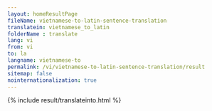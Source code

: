 ```yaml
---
layout: homeResultPage
fileName: vietnamese-to-latin-sentence-translation
translatein: vietnamese_to_latin
folderName : translate
lang: vi
from: vi
to: la
langname: vietnamese-to
permalink: /vi/vietnamese-to-latin-sentence-translation/result
sitemap: false
nointernationalization: true
---
```

{% include result/translateinto.html %}

<script src="/js/result/translation.js" data-foldername="{{page.folderName}}" data-lang="{{page.lang}}"></script>
